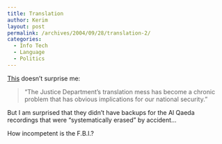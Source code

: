 ```yaml
---
title: Translation
author: Kerim
layout: post
permalink: /archives/2004/09/28/translation-2/
categories:
  - Info Tech
  - Language
  - Politics
---
```

<a href="http://www.nytimes.com/2004/09/28/politics/28fbi.html?ei=5090&#38;en=4c9a1c010e891a85&#38;ex=1254024000&#38;partner=rssuserland&#38;pagewanted=print&#38;position=" onclick="_gaq.push(['_trackEvent', 'outbound-article', 'http://www.nytimes.com/2004/09/28/politics/28fbi.html?ei=5090&en=4c9a1c010e891a85&ex=1254024000&partner=rssuserland&pagewanted=print&position=', 'This']);" >This</a> doesn&#8217;t surprise me:

> &#8220;The Justice Department&#8217;s translation mess has become a chronic problem that has obvious implications for our national security.&#8221; 

But I am surprised that they didn&#8217;t have backups for the Al Qaeda recordings that were &#8220;systematically erased&#8221; by accident&#8230;

How incompetent is the F.B.I.?

